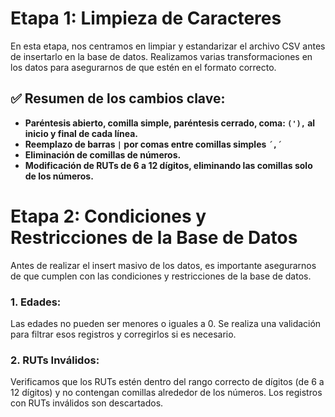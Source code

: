# Etapa 1: Limpieza de Caracteres

En esta etapa, nos centramos en limpiar y estandarizar el archivo CSV antes de insertarlo en la base de datos. Realizamos varias transformaciones en los datos para asegurarnos de que estén en el formato correcto.

## ✅ Resumen de los cambios clave:

- **Paréntesis abierto, comilla simple, paréntesis cerrado, coma: `('),`  al inicio y final de cada línea.**
- **Reemplazo de barras `|` por comas entre comillas simples `´,´`**
- **Eliminación de comillas de números.**
- **Modificación de RUTs de 6 a 12 dígitos, eliminando las comillas solo de los números.**

# Etapa 2: Condiciones y Restricciones de la Base de Datos

Antes de realizar el insert masivo de los datos, es importante asegurarnos de que cumplen con las condiciones y restricciones de la base de datos.

### 1. **Edades:**
   Las edades no pueden ser menores o iguales a 0. Se realiza una validación para filtrar esos registros y corregirlos si es necesario.

### 2. **RUTs Inválidos:**
   Verificamos que los RUTs estén dentro del rango correcto de dígitos (de 6 a 12 dígitos) y no contengan comillas alrededor de los números. Los registros con RUTs inválidos son descartados.


